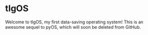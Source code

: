 # tlgOS
Welcome to tlgOS, my first data-saving operating system! This is an awesome sequel to pyOS, which will soon be deleted from GitHub.
